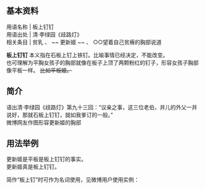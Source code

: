 **基本资料**  
---  
用语名称  |  板上钉钉   
用语出处  |  清·李绿园《歧路灯》   
相关条目  |  贫乳  、 ~~ 更新姬  ~~ 、  ○○望着自己贫瘠的胸部说道   
  
  
**板上钉钉** 本义指在石板上钉上铁钉。比喻事情已经决定，不能改变。  
也可理解为平胸女孩子的胸部就像在板子上顶了两颗粉红的钉子，形容女孩子胸部像平板一样。 ~~比如平板姬。~~

##  简介

语出清·李绿园《歧路灯》第九十三回：“议亲之事，这三位老伯，并儿的外父一并说好，那就石板上钉钉，就如我爹订的一般。”  
微博网友作图形容更新姬的胸部  

  

##  用法举例

更新姬是平板是板上钉钉的事实。  
更新姬真是板上钉钉。

简作“板上钉”时可作为名词使用，见微博用户使用实例：

  

  